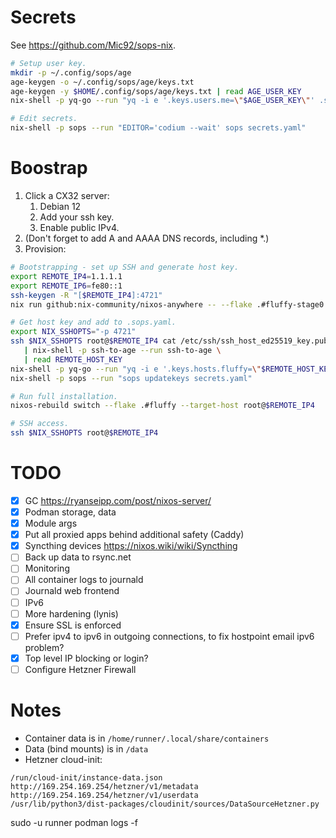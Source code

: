# Secrets

See https://github.com/Mic92/sops-nix.

```bash
# Setup user key.
mkdir -p ~/.config/sops/age
age-keygen -o ~/.config/sops/age/keys.txt
age-keygen -y $HOME/.config/sops/age/keys.txt | read AGE_USER_KEY
nix-shell -p yq-go --run "yq -i e '.keys.users.me=\"$AGE_USER_KEY\"' .sops.yaml"

# Edit secrets.
nix-shell -p sops --run "EDITOR='codium --wait' sops secrets.yaml"
```

# Boostrap

1. Click a CX32 server:
   1. Debian 12
   2. Add your ssh key.
   3. Enable public IPv4.
2. (Don't forget to add A and AAAA DNS records, including *.)
3. Provision:

```bash
# Bootstrapping - set up SSH and generate host key.
export REMOTE_IP4=1.1.1.1
export REMOTE_IP6=fe80::1
ssh-keygen -R "[$REMOTE_IP4]:4721"
nix run github:nix-community/nixos-anywhere -- --flake .#fluffy-stage0 --target-host root@$REMOTE_IP4

# Get host key and add to .sops.yaml.
export NIX_SSHOPTS="-p 4721"
ssh $NIX_SSHOPTS root@$REMOTE_IP4 cat /etc/ssh/ssh_host_ed25519_key.pub \
   | nix-shell -p ssh-to-age --run ssh-to-age \
   | read REMOTE_HOST_KEY
nix-shell -p yq-go --run "yq -i e '.keys.hosts.fluffy=\"$REMOTE_HOST_KEY\"' .sops.yaml"
nix-shell -p sops --run "sops updatekeys secrets.yaml"

# Run full installation.
nixos-rebuild switch --flake .#fluffy --target-host root@$REMOTE_IP4

# SSH access.
ssh $NIX_SSHOPTS root@$REMOTE_IP4
```

# TODO

- [x] GC https://ryanseipp.com/post/nixos-server/
- [x] Podman storage, data
- [x] Module args
- [x] Put all proxied apps behind additional safety (Caddy)
- [x] Syncthing devices https://nixos.wiki/wiki/Syncthing
- [ ] Back up data to rsync.net
- [ ] Monitoring
- [ ] All container logs to journald
- [ ] Journald web frontend
- [ ] IPv6
- [ ] More hardening (lynis)
- [x] Ensure SSL is enforced
- [ ] Prefer ipv4 to ipv6 in outgoing connections, to fix hostpoint email ipv6 problem?
- [x] Top level IP blocking or login?
- [ ] Configure Hetzner Firewall

# Notes

- Container data is in `/home/runner/.local/share/containers`
- Data (bind mounts) is in `/data`
- Hetzner cloud-init:

```
/run/cloud-init/instance-data.json
http://169.254.169.254/hetzner/v1/metadata
http://169.254.169.254/hetzner/v1/userdata
/usr/lib/python3/dist-packages/cloudinit/sources/DataSourceHetzner.py
```


sudo -u runner podman logs -f
